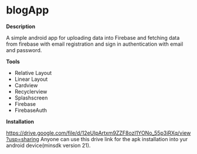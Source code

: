# blogApp

**Description**

A simple android app for uploading data into Firebase and fetching data from firebase with email registration and sign in authentication with email and password.

**Tools**

- Relative Layout
- Linear Layout
- Cardview
- Recyclerview
- Splashscreen
- Firebase
- FirebaseAuth

**Installation**

https://drive.google.com/file/d/12eUIpArtxm9ZZF8ozI1YONo_55p3iRXq/view?usp=sharing
Anyone can use this drive link for the apk installation into yur android device(minsdk version 21).
